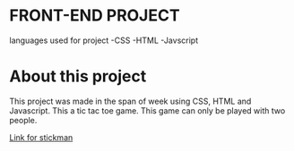 # FRONT-END PROJECT

languages used for project
-CSS
-HTML
-Javscript


# About this project

This project was made in the span of week using CSS, HTML and Javascript. This a tic tac toe game. This game can only be played with two people. 

[Link for stickman](https://codepen.io/lorayoconnell/pen/pyayOP?editors=1100)
